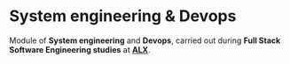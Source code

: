 # System engineering & Devops

Module of **System engineering** and **Devops**, carried out during **Full Stack Software Engineering studies** at **[ALX](https://www.alxafrica.com/)**.
